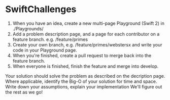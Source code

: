 # SwiftChallenges

1. When you have an idea, create a new multi-page Playground (Swift 2) in ./Playgrounds/
2. Add a problem description page, and a page for each contributor on a feature branch. e.g. /feature/primes
3. Create your own branch, e.g. /feature/primes/webstersx and write your code in your Playground page.
4. When you're finished, create a pull request to merge back into the feature branch.
5. When everyone is finished, finish the feature and merge into develop.

Your solution should solve the problem as described on the decription page.
Where applicable, identify the Big-O of your solution for time and space.
Write down your assumptions, explain your implementation
We'll figure out the rest as we go!

